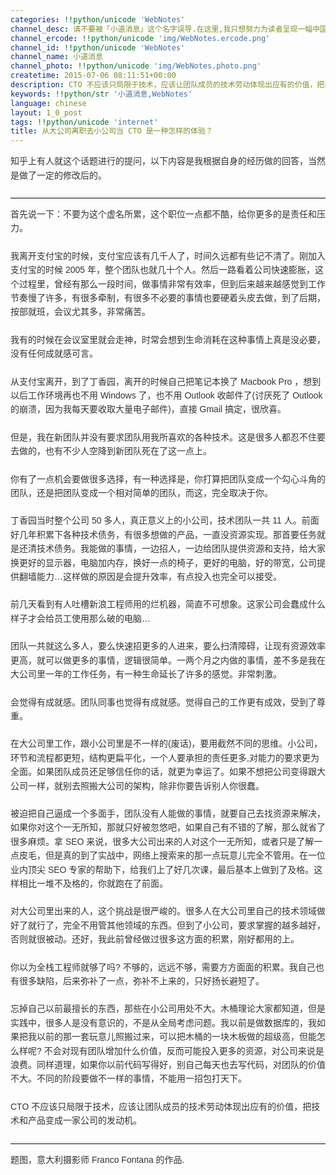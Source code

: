 ```yaml
---
categories: !!python/unicode 'WebNotes'
channel_desc: 请不要被「小道消息」这个名字误导.在这里,我只想努力为读者呈现一幅中国互联网的清明上河图.
channel_ercode: !!python/unicode 'img/WebNotes.ercode.png'
channel_id: !!python/unicode 'WebNotes'
channel_name: 小道消息
channel_photo: !!python/unicode 'img/WebNotes.photo.png'
createtime: 2015-07-06 08:11:51+00:00
description: CTO 不应该只局限于技术，应该让团队成员的技术劳动体现出应有的价值，把技术和产品变成一家公司的发动机。
keywords: !!python/str '小道消息,WebNotes'
language: chinese
layout: 1_0_post
tags: !!python/unicode 'internet'
title: 从大公司离职去小公司当 CTO 是一种怎样的体验？
---
```

<div class="rich_media_content" id="js_content">
<p style="font-family: Avenir, sans-serif; line-height: 1.6em; border: 0px; margin-top: 2px; margin-bottom: 22px; padding: 0px; outline: 0px; color: rgb(51, 51, 51); white-space: normal;">
         知乎上有人就这个话题进行的提问，以下内容是我根据自身的经历做的回答，当然是做了一定的修改后的。
        </p>
<hr style="font-family: Avenir, sans-serif; line-height: 1.6em; border-right-width: 0px; border-bottom-width: 0px; border-left-width: 0px; border-top-style: solid; border-top-color: rgb(234, 234, 234); height: 1px; margin: 1em 0px; padding: 0px; color: rgb(51, 51, 51); white-space: normal;"/>
<p style="font-family: Avenir, sans-serif; line-height: 1.6em; border: 0px; margin-top: 2px; margin-bottom: 22px; padding: 0px; outline: 0px; color: rgb(51, 51, 51); white-space: normal;">
         首先说一下：不要为这个虚名所累，这个职位一点都不酷，给你更多的是责任和压力。
        </p>
<p style="font-family: Avenir, sans-serif; line-height: 1.6em; border: 0px; margin-top: 2px; margin-bottom: 22px; padding: 0px; outline: 0px; color: rgb(51, 51, 51); white-space: normal;">
         我离开支付宝的时候，支付宝应该有几千人了，时间久远都有些记不清了。刚加入支付宝的时候 2005 年，整个团队也就几十个人。然后一路看着公司快速膨胀，这个过程里，曾经有那么一段时间，做事情非常有效率，但到后来越来越感觉到工作节奏慢了许多，有很多牵制，有很多不必要的事情也要硬着头皮去做，到了后期，按部就班，会议尤其多，非常痛苦。
        </p>
<p style="font-family: Avenir, sans-serif; line-height: 1.6em; border: 0px; margin-top: 2px; margin-bottom: 22px; padding: 0px; outline: 0px; color: rgb(51, 51, 51); white-space: normal;">
         我有的时候在会议室里就会走神，时常会想到生命消耗在这种事情上真是没必要，没有任何成就感可言。
        </p>
<p style="font-family: Avenir, sans-serif; line-height: 1.6em; border: 0px; margin-top: 2px; margin-bottom: 22px; padding: 0px; outline: 0px; color: rgb(51, 51, 51); white-space: normal;">
         从支付宝离开，到了丁香园，离开的时候自己把笔记本换了 Macbook Pro ，想到以后工作环境再也不用 Windows 了，也不用 Outlook 收邮件了(讨厌死了 Outlook 的崩溃，因为我每天要收取大量电子邮件)，直接 Gmail 搞定，很欣喜。
        </p>
<p style="font-family: Avenir, sans-serif; line-height: 1.6em; border: 0px; margin-top: 2px; margin-bottom: 22px; padding: 0px; outline: 0px; color: rgb(51, 51, 51); white-space: normal;">
         但是，我在新团队并没有要求团队用我所喜欢的各种技术。这是很多人都忍不住要去做的，也有不少人空降到新团队死在了这一点上。
        </p>
<p style="font-family: Avenir, sans-serif; line-height: 1.6em; border: 0px; margin-top: 2px; margin-bottom: 22px; padding: 0px; outline: 0px; color: rgb(51, 51, 51); white-space: normal;">
         你有了一点机会要做很多选择，有一种选择是，你打算把团队变成一个勾心斗角的团队，还是把团队变成一个相对简单的团队，而这，完全取决于你。
        </p>
<p style="font-family: Avenir, sans-serif; line-height: 1.6em; border: 0px; margin-top: 2px; margin-bottom: 22px; padding: 0px; outline: 0px; color: rgb(51, 51, 51); white-space: normal;">
         丁香园当时整个公司 50 多人，真正意义上的小公司，技术团队一共 11 人。前面好几年积累下各种技术债务，有很多想做的产品，一直没资源实现。那首要任务就是还清技术债务。我能做的事情，一边招人，一边给团队提供资源和支持，给大家换更好的显示器，电脑加内存，换好一点的椅子，更好的电脑，好的带宽，公司提供翻墙能力…这样做的原因是会提升效率，有点投入也完全可以接受。
        </p>
<p style="font-family: Avenir, sans-serif; line-height: 1.6em; border: 0px; margin-top: 2px; margin-bottom: 22px; padding: 0px; outline: 0px; color: rgb(51, 51, 51); white-space: normal;">
         前几天看到有人吐槽新浪工程师用的烂机器，简直不可想象。这家公司会蠢成什么样子才会给员工使用那么破的电脑…
        </p>
<p style="font-family: Avenir, sans-serif; line-height: 1.6em; border: 0px; margin-top: 2px; margin-bottom: 22px; padding: 0px; outline: 0px; color: rgb(51, 51, 51); white-space: normal;">
         团队一共就这么多人，要么快速招更多的人进来，要么扫清障碍，让现有资源效率更高，就可以做更多的事情，逻辑很简单。一两个月之内做的事情，差不多是我在大公司里一年的工作任务，有一种生命延长了许多的感觉。非常刺激。
        </p>
<p style="font-family: Avenir, sans-serif; line-height: 1.6em; border: 0px; margin-top: 2px; margin-bottom: 22px; padding: 0px; outline: 0px; color: rgb(51, 51, 51); white-space: normal;">
         会觉得有成就感。团队同事也觉得有成就感。觉得自己的工作更有成效，受到了尊重。
        </p>
<p style="font-family: Avenir, sans-serif; line-height: 1.6em; border: 0px; margin-top: 2px; margin-bottom: 22px; padding: 0px; outline: 0px; color: rgb(51, 51, 51); white-space: normal;">
         在大公司里工作，跟小公司里是不一样的(废话)，要用截然不同的思维。小公司，环节和流程都更短，结构更扁平化，一个人要承担的责任更多,对能力的要求更为全面。如果团队成员还足够信任你的话，就更为幸运了。如果不想把公司变得跟大公司一样，就别去照搬大公司的架构，除非你要告诉别人你很蠢。
        </p>
<p style="font-family: Avenir, sans-serif; line-height: 1.6em; border: 0px; margin-top: 2px; margin-bottom: 22px; padding: 0px; outline: 0px; color: rgb(51, 51, 51); white-space: normal;">
         被迫把自己逼成一个多面手，团队没有人能做的事情，就要自己去找资源来解决，如果你对这个一无所知，那就只好被忽悠吧，如果自己有不错的了解，那么就省了很多麻烦。拿 SEO 来说，很多大公司出来的人对这个一无所知，或者只是了解一点皮毛，但是真的到了实战中，网络上搜索来的那一点玩意儿完全不管用。在一位业内顶尖 SEO 专家的帮助下，给我们上了好几次课，最后基本上做到了及格。这样相比一堆不及格的，你就跑在了前面。
        </p>
<p style="font-family: Avenir, sans-serif; line-height: 1.6em; border: 0px; margin-top: 2px; margin-bottom: 22px; padding: 0px; outline: 0px; color: rgb(51, 51, 51); white-space: normal;">
         对大公司里出来的人，这个挑战是很严峻的。很多人在大公司里自己的技术领域做好了就行了，完全不用管其他领域的东西。但到了小公司，要求掌握的越多越好，否则就很被动。还好，我此前曾经做过很多这方面的积累，刚好都用的上。
        </p>
<p style="font-family: Avenir, sans-serif; line-height: 1.6em; border: 0px; margin-top: 2px; margin-bottom: 22px; padding: 0px; outline: 0px; color: rgb(51, 51, 51); white-space: normal;">
         你以为全栈工程师就够了吗? 不够的，远远不够，需要方方面面的积累。我自己也有很多缺陷，后来弥补了一点，弥补不上来的，只好扬长避短了。
        </p>
<p style="font-family: Avenir, sans-serif; line-height: 1.6em; border: 0px; margin-top: 2px; margin-bottom: 22px; padding: 0px; outline: 0px; color: rgb(51, 51, 51); white-space: normal;">
         忘掉自己以前最擅长的东西，那些在小公司用处不大。木桶理论大家都知道，但是实践中，很多人是没有意识的，不是从全局考虑问题。我以前是做数据库的，我如果把我以前的那一套玩意儿照搬过来，可以把木桶的一块木板做的超级高，但能怎么样呢? 不会对现有团队增加什么价值，反而可能投入更多的资源，对公司来说是浪费。同样道理，如果你以前代码写得好，别自己每天也去写代码，对团队的价值不大。不同的阶段要做不一样的事情，不能用一招包打天下。
        </p>
<p style="font-family: Avenir, sans-serif; line-height: 1.6em; border: 0px; margin-top: 2px; margin-bottom: 22px; padding: 0px; outline: 0px; color: rgb(51, 51, 51); white-space: normal;">
         CTO 不应该只局限于技术，应该让团队成员的技术劳动体现出应有的价值，把技术和产品变成一家公司的发动机。
        </p>
<hr style="font-family: Avenir, sans-serif; line-height: 1.6em; border-right-width: 0px; border-bottom-width: 0px; border-left-width: 0px; border-top-style: solid; border-top-color: rgb(234, 234, 234); height: 1px; margin: 1em 0px; padding: 0px; color: rgb(51, 51, 51); white-space: normal;"/>
<p style="font-family: Avenir, sans-serif; line-height: 1.6em; border: 0px; margin-top: 2px; margin-bottom: 22px; padding: 0px; outline: 0px; color: rgb(51, 51, 51); white-space: normal;">
         题图，意大利摄影师 Franco Fontana 的作品.
        </p>
<p>
<br/>
</p>
</div>